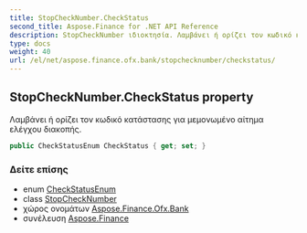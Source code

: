 ```yaml
---
title: StopCheckNumber.CheckStatus
second_title: Aspose.Finance for .NET API Reference
description: StopCheckNumber ιδιοκτησία. Λαμβάνει ή ορίζει τον κωδικό κατάστασης για μεμονωμένο αίτημα ελέγχου διακοπής.
type: docs
weight: 40
url: /el/net/aspose.finance.ofx.bank/stopchecknumber/checkstatus/
---
```

## StopCheckNumber.CheckStatus property

Λαμβάνει ή ορίζει τον κωδικό κατάστασης για μεμονωμένο αίτημα ελέγχου διακοπής.

```csharp
public CheckStatusEnum CheckStatus { get; set; }
```

### Δείτε επίσης

* enum [CheckStatusEnum](../../checkstatusenum/)
* class [StopCheckNumber](../)
* χώρος ονομάτων [Aspose.Finance.Ofx.Bank](../../stopchecknumber/)
* συνέλευση [Aspose.Finance](../../../)


